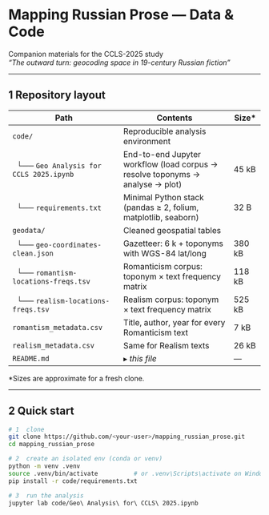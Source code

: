 # Mapping Russian Prose — Data & Code  
Companion materials for the CCLS-2025 study  
*“The outward turn: geocoding space in 19-century Russian fiction”*

---

## 1  Repository layout

| Path | Contents | Size* |
|------|----------|-------|
| `code/` | Reproducible analysis environment | |
| &nbsp;&nbsp;└── `Geo Analysis for CCLS 2025.ipynb` | End-to-end Jupyter workflow (load corpus → resolve toponyms → analyse → plot) | 45 kB |
| &nbsp;&nbsp;└── `requirements.txt` | Minimal Python stack (pandas ≥ 2, folium, matplotlib, seaborn) | 32 B |
| `geodata/` | Cleaned geospatial tables | |
| &nbsp;&nbsp;└── `geo-coordinates-clean.json` | Gazetteer: 6 k + toponyms with WGS-84 lat/long | 380 kB |
| &nbsp;&nbsp;└── `romantism-locations-freqs.tsv` | Romanticism corpus: toponym × text frequency matrix | 118 kB |
| &nbsp;&nbsp;└── `realism-locations-freqs.tsv` | Realism corpus: toponym × text frequency matrix | 525 kB |
| `romantism_metadata.csv` | Title, author, year for every Romanticism text | 7 kB |
| `realism_metadata.csv` | Same for Realism texts | 26 kB |
| `README.md` | ▸ *this file* | — |

\*Sizes are approximate for a fresh clone.

---

## 2  Quick start

```bash
# 1  clone
git clone https://github.com/<your-user>/mapping_russian_prose.git
cd mapping_russian_prose

# 2  create an isolated env (conda or venv)
python -m venv .venv
source .venv/bin/activate          # or .venv\Scripts\activate on Windows
pip install -r code/requirements.txt

# 3  run the analysis
jupyter lab code/Geo\ Analysis\ for\ CCLS\ 2025.ipynb

